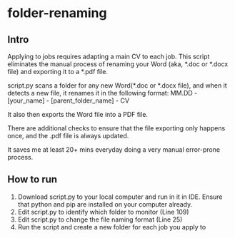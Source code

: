 # folder-renaming
## Intro
Applying to jobs requires adapting a main CV to each job. This script eliminates the manual process of renaming your Word (aka, *.doc or *.docx file) and exporting it to a *.pdf file.

script.py scans a folder for any new Word(*.doc or *.docx file), and when it detects a new file, it renames it in the following format:
MM.DD - [your_name] - [parent_folder_name] - CV

It also then exports the Word file into a PDF file. 

There are additional checks to ensure that the file exporting only happens once, and the .pdf file is always updated. 

It saves me at least 20+ mins everyday doing a very manual error-prone process.

## How to run
1. Download script.py to your local computer and run in it in IDE. Ensure that python and pip are installed on your computer already.
2. Edit script.py to identify which folder to monitor (Line 109)
3. Edit script.py to change the file naming format (Line 25)
4. Run the script and create a new folder for each job you apply to 
